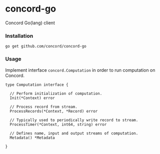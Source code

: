 # concord-go
Concord Go(lang) client

### Installation
```
go get github.com/concord/concord-go
```

### Usage
Implement interface ```concord.Computation``` in order to run computation on Concord.

```
type Computation interface {

  // Perform initialization of computation.
  Init(*Context) error

  // Process record from stream.
  ProcessRecords(*Context, *Record) error

  // Typically used to periodically write record to stream.
  ProcessTimer(*Context, int64, string) error

  // Defines name, input and output streams of computation.
  Metadata() *Metadata

}
```

